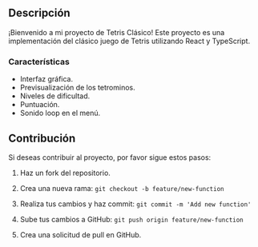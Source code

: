 ## Descripción

¡Bienvenido a mi proyecto de Tetris Clásico! Este proyecto es una implementación del clásico juego de Tetris utilizando React y TypeScript.

### Características

- Interfaz gráfica.
- Previsualización de los tetrominos.
- Niveles de dificultad.
- Puntuación.
- Sonido loop en el menú.

## Contribución

Si deseas contribuir al proyecto, por favor sigue estos pasos:

1. Haz un fork del repositorio.

2. Crea una nueva rama:
   `git checkout -b feature/new-function`

3. Realiza tus cambios y haz commit:
   `git commit -m 'Add new function'`

4. Sube tus cambios a GitHub:
   `git push origin feature/new-function`

5. Crea una solicitud de pull en GitHub.
